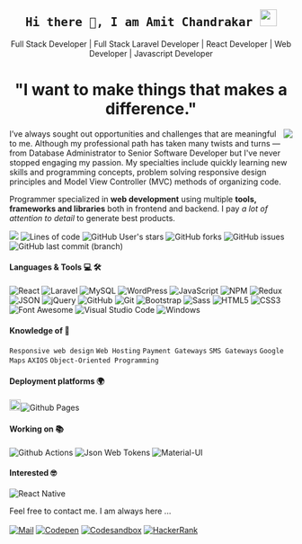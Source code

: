 <h2 align='center'><samp><strong>Hi there 👋, I am Amit Chandrakar <img src="https://media.giphy.com/media/WUlplcMpOCEmTGBtBW/giphy.gif" width="30"></strong></samp></h2>

<p align='center'>Full Stack Developer | Full Stack Laravel Developer | React Developer | Web Developer | Javascript Developer</p>

<h1 align="center"> "I want to make things that makes a difference."</h1>

<img align="right" src="https://github-readme-stats.vercel.app/api?username=amitchandrakar&&show_icons=true&title_color=ffffff&icon_color=blue&text_color=daf7dc&bg_color=151515">

<p align='left' text-align='justify'> I’ve always sought out opportunities and challenges that are meaningful to me. Although my professional path has taken many twists and turns — from Database Administrator to Senior Software Developer but I've never stopped engaging my passion. My specialties include quickly learning new skills and programming concepts, problem solving responsive design principles and Model View Controller (MVC) methods of organizing code.
</p>

Programmer specialized in **web development** using multiple **tools, frameworks and libraries** both in frontend and backend. I pay *a lot of attention to detail* to generate best products.


![](https://komarev.com/ghpvc/?username=amitchandrakar&color=blue)
![Lines of code](https://img.shields.io/tokei/lines/github/amitchandrakar/first-git-program)
![GitHub User's stars](https://img.shields.io/github/stars/amitchandrakar?logo=appveyor)
![GitHub forks](https://img.shields.io/github/forks/amitchandrakar/first-git-program)
![GitHub issues](https://img.shields.io/github/issues/amitchandrakar/first-git-program?color=blue)
![GitHub last commit (branch)](https://img.shields.io/github/last-commit/amitchandrakar/first-git-program/master?color=blue)

<h4> Languages & Tools 💻 🛠️ </h4>

![React](https://img.shields.io/badge/-React-000000?style=flat&logo=react)
![Laravel](https://img.shields.io/badge/-Laravel-000000?style=flat&logo=laravel&logoColor=ffffff&labelColor=FF2D20)
![MySQL](https://img.shields.io/badge/-MySQL-000000?style=flat&logo=mysql&labelColor=ffffff)
![WordPress](https://img.shields.io/badge/-WordPress-000000?style=flat&logo=wordpress&labelColor=21759B)
![JavaScript](https://img.shields.io/badge/-JavaScript-000000?style=flat&logo=javascript)
![NPM](https://img.shields.io/badge/-npm-000000?style=flat&logo=npm&labelColor=ffffff)
![Redux](https://img.shields.io/badge/-Redux-000000?style=flat&logo=redux&logoColor=764ABC&labelColor=ffffff)
![JSON](https://img.shields.io/badge/-JSON-000000?style=flat&logo=JSON&logoColor=000000&labelColor=ffffff)
![jQuery](https://img.shields.io/badge/-jQuery-000000?style=flat&logo=jQuery&logoColor=0769AD&labelColor=ffffff)
![GitHub](https://img.shields.io/badge/-GitHub-000000?style=flat&logo=github&logoColor=000000&labelColor=ffffff)
![Git](https://img.shields.io/badge/-Git-000000?style=flat&logo=git&logoColor=F05032&labelColor=ffffff)
![Bootstrap](https://img.shields.io/badge/-Bootstrap-000000?style=flat&logo=bootstrap&logoColor=ffffff&labelColor=563D7C)
![Sass](https://img.shields.io/badge/-Sass-000000?style=flat&logo=sass&logoColor=ffffff&labelColor=%23CC6699)
![HTML5](https://img.shields.io/badge/-HTML5-000000?style=flat&logo=html5&logoColor=ffffff&labelColor=E34F26)
![CSS3](https://img.shields.io/badge/-CSS3-000000?style=flat&logo=css3&logoColor=ffffff&labelColor=1572B6) 
![Font Awesome](https://img.shields.io/badge/-font%20awesome-000000?style=flat&logo=font-awesome&logoColor=339AF0&labelColor=ffffff)
![Visual Studio Code](https://img.shields.io/badge/-VSCode-000000?style=flat&logo=visual-studio-code&labelColor=007ACC)
![Windows](https://img.shields.io/badge/-Windows-000000?style=flat&logo=windows&logoColor=ffffff&labelColor=0078D6)


<h4> Knowledge of 🧐 </h4>

`Responsive web design` `Web Hosting` `Payment Gateways` `SMS Gateways` `Google Maps` `AXIOS` `Object-Oriented Programming`


<h4> Deployment platforms 🌍 </h4>

<img alt="Github Pages" width="20px" height="20px" src="https://techcrunch.com/wp-content/uploads/2010/07/github-logo.png" />![Github Pages](https://img.shields.io/badge/-Github%20Pages-000000?style=flat&logo=github-pages)

<h4> Working on 📚 </h4>

![Github Actions](https://img.shields.io/badge/-Github%20Actions-000000?style=flat&logo=github-actions&logoColor=2088FF&labelColor=ffffff)
![Json Web Tokens](https://img.shields.io/badge/-Json%20Web%20Tokens-000000?style=flat&logo=json-web-tokens&logoColor=ffffff&labelColor=000000)
![Material-UI](https://img.shields.io/badge/-Material%20UI-000000?style=flat&logo=Material%20UI&logoColor=ffffff&labelColor=0081CB)


<h4> Interested 🤓 </h4>

![React Native](https://img.shields.io/badge/-React%20Native-000000?style=flat&logo=react&labelColor=000000)



Feel free to contact me. I am always here ...
<br>
<br>
[![Mail](https://img.shields.io/badge/Hotmail-amitchandrakar@gmail.com-blue?logo=Gmail&logoColor=blue&labelColor=black)](mailto:amitchandrakar@gmail.com)
[![Codepen](https://img.shields.io/badge/Codepen-Amit%20Chandrakar-gray?logo=codepen&logoColor=blue&labelColor=black)](https://codepen.io/amit-codepen)
[![Codesandbox](https://img.shields.io/badge/Codesandbox-Amit%20Chandrakar-gray?logo=codesandbox&logoColor=blue&labelColor=black)](https://codesandbox.io/u/amitchandrakar)
[![HackerRank](https://img.shields.io/badge/HackerRank-Amit%20Chandrakar-brightgreen?logo=HackerRank&logoColor=blue&labelColor=black)](https://www.hackerrank.com/amitchandrakar01)
